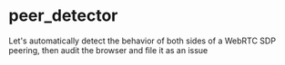# peer_detector
Let's automatically detect the behavior of both sides of a WebRTC SDP peering, then audit the browser and file it as an issue
